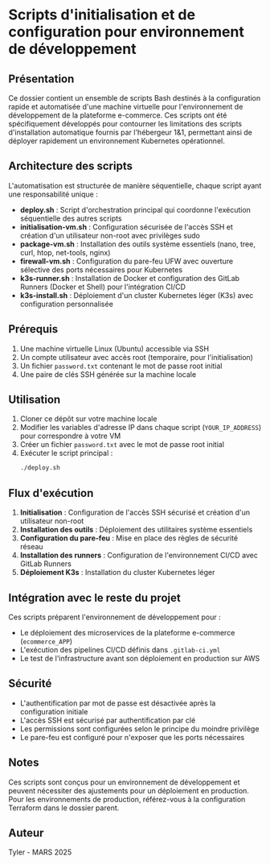# Scripts d'initialisation et de configuration pour environnement de développement

## Présentation

Ce dossier contient un ensemble de scripts Bash destinés à la configuration rapide et automatisée d'une machine virtuelle pour l'environnement de développement de la plateforme e-commerce. Ces scripts ont été spécifiquement développés pour contourner les limitations des scripts d'installation automatique fournis par l'hébergeur 1&1, permettant ainsi de déployer rapidement un environnement Kubernetes opérationnel.

## Architecture des scripts

L'automatisation est structurée de manière séquentielle, chaque script ayant une responsabilité unique :

- **deploy.sh** : Script d'orchestration principal qui coordonne l'exécution séquentielle des autres scripts
- **initialisation-vm.sh** : Configuration sécurisée de l'accès SSH et création d'un utilisateur non-root avec privilèges sudo
- **package-vm.sh** : Installation des outils système essentiels (nano, tree, curl, htop, net-tools, nginx)
- **firewall-vm.sh** : Configuration du pare-feu UFW avec ouverture sélective des ports nécessaires pour Kubernetes
- **k3s-runner.sh** : Installation de Docker et configuration des GitLab Runners (Docker et Shell) pour l'intégration CI/CD
- **k3s-install.sh** : Déploiement d'un cluster Kubernetes léger (K3s) avec configuration personnalisée

## Prérequis

1. Une machine virtuelle Linux (Ubuntu) accessible via SSH
2. Un compte utilisateur avec accès root (temporaire, pour l'initialisation)
3. Un fichier `password.txt` contenant le mot de passe root initial
4. Une paire de clés SSH générée sur la machine locale

## Utilisation

1. Cloner ce dépôt sur votre machine locale
2. Modifier les variables d'adresse IP dans chaque script (`YOUR_IP_ADDRESS`) pour correspondre à votre VM
3. Créer un fichier `password.txt` avec le mot de passe root initial
4. Exécuter le script principal :
   ```bash
   ./deploy.sh
   ```

## Flux d'exécution

1. **Initialisation** : Configuration de l'accès SSH sécurisé et création d'un utilisateur non-root
2. **Installation des outils** : Déploiement des utilitaires système essentiels
3. **Configuration du pare-feu** : Mise en place des règles de sécurité réseau
4. **Installation des runners** : Configuration de l'environnement CI/CD avec GitLab Runners
5. **Déploiement K3s** : Installation du cluster Kubernetes léger

## Intégration avec le reste du projet

Ces scripts préparent l'environnement de développement pour :
- Le déploiement des microservices de la plateforme e-commerce (`ecommerce_APP`)
- L'exécution des pipelines CI/CD définis dans `.gitlab-ci.yml`
- Le test de l'infrastructure avant son déploiement en production sur AWS

## Sécurité

- L'authentification par mot de passe est désactivée après la configuration initiale
- L'accès SSH est sécurisé par authentification par clé
- Les permissions sont configurées selon le principe du moindre privilège
- Le pare-feu est configuré pour n'exposer que les ports nécessaires

## Notes

Ces scripts sont conçus pour un environnement de développement et peuvent nécessiter des ajustements pour un déploiement en production. Pour les environnements de production, référez-vous à la configuration Terraform dans le dossier parent.

## Auteur

Tyler - MARS 2025